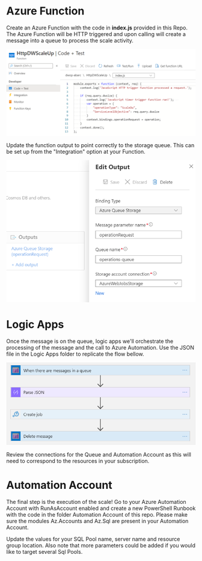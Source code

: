 # Azure Function

Create an Azure Function with the code in **index.js** provided in this Repo. The Azure Function will be HTTP triggered and upon calling will create a message into a queue to process the scale activity.

![image.png](/images/image-221229cc-927e-40be-86a5-8b77a37a7a38.png)

Update the function output to point correctly to the storage queue. This can be set up from the "Integration" option at your Function.

![image.png](/images/image-b6817183-00fc-462f-abdd-94e705aa9b86.png)

# Logic Apps

Once the message is on the queue, logic apps we'll orchestrate the processing of the message and the call to Azure Automation. Use the JSON file in the Logic Apps folder to replicate the flow bellow.

![image.png](/images/image-604fbeac-bca1-465e-9e9a-5fe2d98586a6.png)

Review the connections for the Queue and Automation Account as this will need to correspond to the resources in your subscription.

# Automation Account

The final step is the execution of the scale! Go to your Azure Automation Account with RunAsAccount enabled and create a new PowerShell Runbook with the code in the folder Automation Account of this repo. Please make sure the modules Az.Accounts and Az.Sql are present in your Automation Account. 

Update the values for your SQL Pool name, server name and resource group location. Also note that more parameters could be added if you would like to target several Sql Pools.
